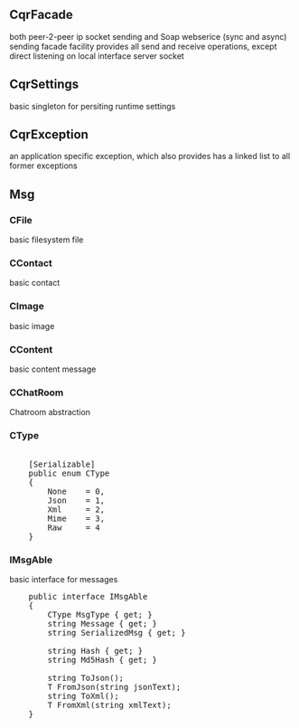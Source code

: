 ## CqrFacade

both peer-2-peer ip socket sending and Soap webserice (sync and async) sending facade facility
provides all send and receive operations, except direct listening on local interface server socket

## CqrSettings

basic singleton for persiting runtime settings

## CqrException

an application specific exception, which also provides has a linked list to all former exceptions

## Msg

### CFile
basic filesystem file

### CContact
basic contact 

### CImage
basic image 

### CContent 
basic content message

### CChatRoom
Chatroom abstraction

### CType
<pre>	
	[Serializable]
    public enum CType
    {
        None	= 0,
        Json 	= 1,
        Xml 	= 2,
        Mime 	= 3,
        Raw 	= 4
    }
</pre>

### IMsgAble
basic interface for messages
<pre>
	public interface IMsgAble
    {
        CType MsgType { get; }        
        string Message { get; }
        string SerializedMsg { get; }

        string Hash { get; }
        string Md5Hash { get; }

        string ToJson();
        T FromJson<T>(string jsonText);
        string ToXml();
        T FromXml<T>(string xmlText);
    }
</pre>
	